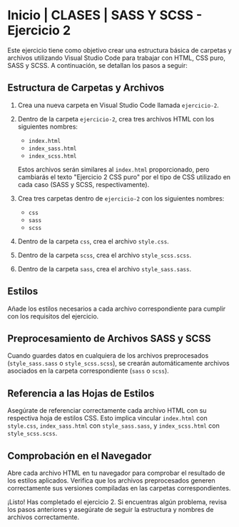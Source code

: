 # Inicio | CLASES | SASS Y SCSS - Ejercicio 2

Este ejercicio tiene como objetivo crear una estructura básica de carpetas y archivos utilizando Visual Studio Code para trabajar con HTML, CSS puro, SASS y SCSS. A continuación, se detallan los pasos a seguir:

## Estructura de Carpetas y Archivos

1. Crea una nueva carpeta en Visual Studio Code llamada `ejercicio-2`.

2. Dentro de la carpeta `ejercicio-2`, crea tres archivos HTML con los siguientes nombres:
   - `index.html`
   - `index_sass.html`
   - `index_scss.html`

   Estos archivos serán similares al `index.html` proporcionado, pero cambiarás el texto "Ejercicio 2 CSS puro" por el tipo de CSS utilizado en cada caso (SASS y SCSS, respectivamente).

3. Crea tres carpetas dentro de `ejercicio-2` con los siguientes nombres:
   - `css`
   - `sass`
   - `scss`

4. Dentro de la carpeta `css`, crea el archivo `style.css`.

5. Dentro de la carpeta `scss`, crea el archivo `style_scss.scss`.

6. Dentro de la carpeta `sass`, crea el archivo `style_sass.sass`.

## Estilos

Añade los estilos necesarios a cada archivo correspondiente para cumplir con los requisitos del ejercicio.

## Preprocesamiento de Archivos SASS y SCSS

Cuando guardes datos en cualquiera de los archivos preprocesados (`style_sass.sass` o `style_scss.scss`), se crearán automáticamente archivos asociados en la carpeta correspondiente (`sass` o `scss`).

## Referencia a las Hojas de Estilos

Asegúrate de referenciar correctamente cada archivo HTML con su respectiva hoja de estilos CSS. Esto implica vincular `index.html` con `style.css`, `index_sass.html` con `style_sass.sass`, y `index_scss.html` con `style_scss.scss`.

## Comprobación en el Navegador

Abre cada archivo HTML en tu navegador para comprobar el resultado de los estilos aplicados. Verifica que los archivos preprocesados generen correctamente sus versiones compiladas en las carpetas correspondientes.

¡Listo! Has completado el ejercicio 2. Si encuentras algún problema, revisa los pasos anteriores y asegúrate de seguir la estructura y nombres de archivos correctamente.
